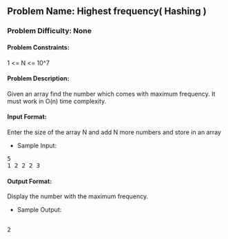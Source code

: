 ## Problem Name: Highest frequency( Hashing )
### Problem Difficulty: None
#### Problem Constraints: 
1 <= N <= 10^7

#### Problem Description:
Given an array find the number which comes with maximum frequency. It must work in
O(n) time complexity.
#### Input Format: 
Enter the size of the array N and add N more numbers and store in an array
* Sample Input: 
<pre>
5
1 2 2 2 3
</pre>

#### Output Format: 
Display the number with the maximum frequency.
* Sample Output:
<pre> 
2
</pre>